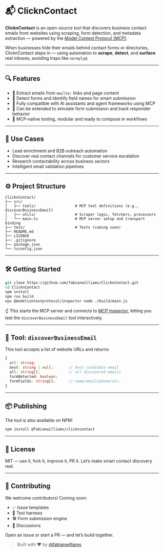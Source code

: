 # 📬 ClicknContact

**ClicknContact** is an open-source tool that discovers business contact emails from websites using scraping, form detection, and metadata extraction — powered by the [Model Context Protocol (MCP)](https://modelcontextprotocol.dev).

When businesses hide their emails behind contact forms or directories, ClicknContact steps in — using automation to **scrape**, **detect**, and **surface** real inboxes, avoiding traps like `noreply@`.

---

## 🔍 Features

- 🔗 Extract emails from `mailto:` links and page content  
- 📄 Detect forms and identify field names for smart submission  
- 🤖 Fully compatible with AI assistants and agent frameworks using MCP  
- 🔁 Can be extended to simulate form submission and track responder behavior  
- 🧩 MCP-native tooling, modular and ready to compose in workflows  

---

## 🚀 Use Cases

- Lead enrichment and B2B outreach automation  
- Discover real contact channels for customer service escalation  
- Research contactability across business sectors  
- Intelligent email validation pipelines  

---

## ⚙️ Project Structure

```
ClicknContact/
├── src/
│   ├── tools/                  # MCP tool definitions (e.g., discoverBusinessEmail)
│   ├── utils/                  # Scraper logic, fetchers, processors
│   └── main.ts                 # MCP server setup and transport binding
├── test/                       # Tests (coming soon)
├── README.md
├── LICENSE
├── .gitignore
├── package.json
└── tsconfig.json
```

---

## 🛠️ Getting Started

```bash
git clone https://github.com/fabianwilliams/ClicknContact.git
cd ClicknContact
npm install
npm run build
npx @modelcontextprotocol/inspector node ./build/main.js
```

☝️ This starts the MCP server and connects to [MCP Inspector](https://modelcontextprotocol.dev/tools/inspector), letting you test the `discoverBusinessEmail` tool interactively.

---

## 🧪 Tool: `discoverBusinessEmail`

This tool accepts a list of website URLs and returns:

```ts
{
  url: string;
  best: string | null;       // best candidate email
  all: string[];             // all discovered emails
  formDetected: boolean;
  formFields: string[];      // name/email/phone/etc.
}
```

---

## 📦 Publishing

The tool is also available on NPM:

```bash
npm install @fabianwilliams/clickncontact
```

---

## 📜 License

MIT — use it, fork it, improve it, PR it. Let’s make smart contact discovery real.

---

## 👥 Contributing

We welcome contributors! Coming soon:

- ✅ Issue templates  
- 🧪 Test harness  
- 🛠 Form submission engine  
- 💬 Discussions  

Open an issue or start a PR — and let’s build together.

> Built with ❤️ by [@fabianwilliams](https://github.com/fabianwilliams)
